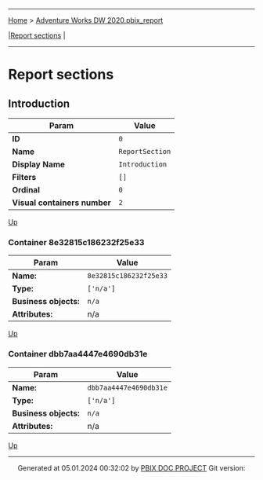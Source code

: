 ----

[Home](./index.md) > [Adventure Works DW 2020.pbix_report](Adventure%20Works%20DW%202020.pbix_report.md)

|[Report sections](#report-sections) |

----


# Report sections

## Introduction

| Param  | Value  |
|---|---|
| **ID** | `0` |
| **Name** | `ReportSection` |
| **Display Name** | `Introduction` |
| **Filters** | `[]` |
| **Ordinal** | `0` |
| **Visual containers number** | `2` |

[Up](#)



### Container 8e32815c186232f25e33 

| Param  | Value  |
|---|---|
| **Name:** | `8e32815c186232f25e33` |
| **Type:** | `['n/a']` |
| **Business objects:**  | `n/a` | 
| **Attributes:**  | n/a | 

[Up](#)




### Container dbb7aa4447e4690db31e 

| Param  | Value  |
|---|---|
| **Name:** | `dbb7aa4447e4690db31e` |
| **Type:** | `['n/a']` |
| **Business objects:**  | `n/a` | 
| **Attributes:**  | n/a | 

[Up](#)







----
<p align="center">
Generated at 05.01.2024 00:32:02 by <a href='https://github.com/dop12/pbix_doc'>PBIX DOC PROJECT</a> Git version: 
</p>